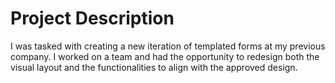 <h1>Project Description</h1>
I was tasked with creating a new iteration of templated forms at my previous company. I worked on a team and had the opportunity to redesign both the visual layout and the functionalities to align with the approved design.
